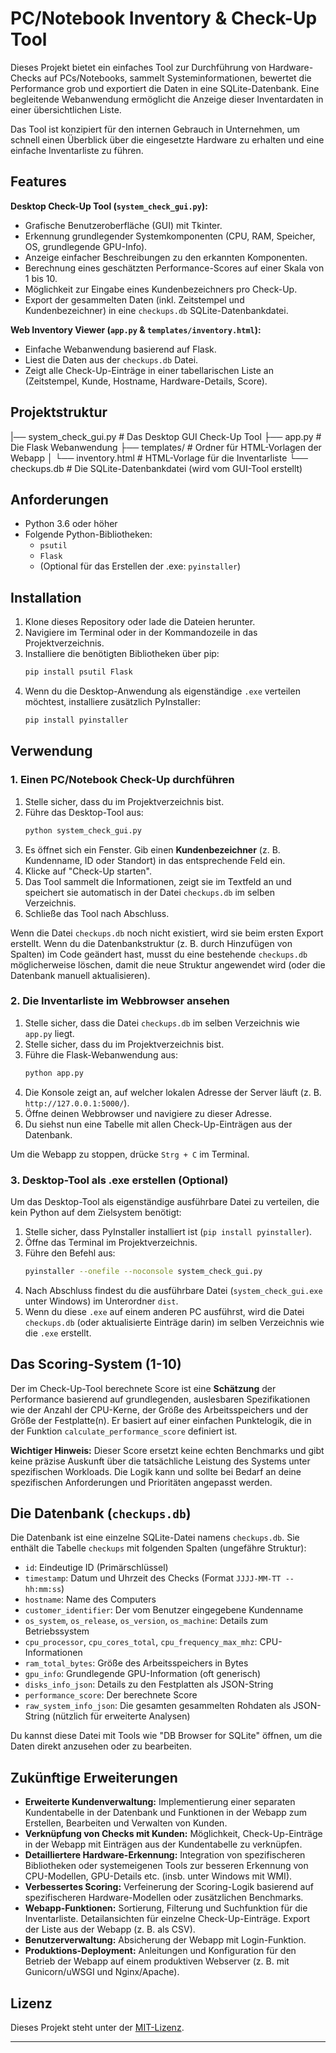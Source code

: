 # PC/Notebook Inventory & Check-Up Tool

Dieses Projekt bietet ein einfaches Tool zur Durchführung von Hardware-Checks auf PCs/Notebooks, sammelt Systeminformationen, bewertet die Performance grob und exportiert die Daten in eine SQLite-Datenbank. Eine begleitende Webanwendung ermöglicht die Anzeige dieser Inventardaten in einer übersichtlichen Liste.

Das Tool ist konzipiert für den internen Gebrauch in Unternehmen, um schnell einen Überblick über die eingesetzte Hardware zu erhalten und eine einfache Inventarliste zu führen.

## Features

**Desktop Check-Up Tool (`system_check_gui.py`):**

* Grafische Benutzeroberfläche (GUI) mit Tkinter.
* Erkennung grundlegender Systemkomponenten (CPU, RAM, Speicher, OS, grundlegende GPU-Info).
* Anzeige einfacher Beschreibungen zu den erkannten Komponenten.
* Berechnung eines geschätzten Performance-Scores auf einer Skala von 1 bis 10.
* Möglichkeit zur Eingabe eines Kundenbezeichners pro Check-Up.
* Export der gesammelten Daten (inkl. Zeitstempel und Kundenbezeichner) in eine `checkups.db` SQLite-Datenbankdatei.

**Web Inventory Viewer (`app.py` & `templates/inventory.html`):**

* Einfache Webanwendung basierend auf Flask.
* Liest die Daten aus der `checkups.db` Datei.
* Zeigt alle Check-Up-Einträge in einer tabellarischen Liste an (Zeitstempel, Kunde, Hostname, Hardware-Details, Score).

## Projektstruktur
|── system_check_gui.py     # Das Desktop GUI Check-Up Tool
├── app.py                  # Die Flask Webanwendung
├── templates/              # Ordner für HTML-Vorlagen der Webapp
│   └── inventory.html      # HTML-Vorlage für die Inventarliste
└── checkups.db             # Die SQLite-Datenbankdatei (wird vom GUI-Tool erstellt)
## Anforderungen

* Python 3.6 oder höher
* Folgende Python-Bibliotheken:
    * `psutil`
    * `Flask`
    * (Optional für das Erstellen der .exe: `pyinstaller`)

## Installation

1.  Klone dieses Repository oder lade die Dateien herunter.
2.  Navigiere im Terminal oder in der Kommandozeile in das Projektverzeichnis.
3.  Installiere die benötigten Bibliotheken über pip:
    ```bash
    pip install psutil Flask
    ```
4.  Wenn du die Desktop-Anwendung als eigenständige `.exe` verteilen möchtest, installiere zusätzlich PyInstaller:
    ```bash
    pip install pyinstaller
    ```

## Verwendung

### 1. Einen PC/Notebook Check-Up durchführen

1.  Stelle sicher, dass du im Projektverzeichnis bist.
2.  Führe das Desktop-Tool aus:
    ```bash
    python system_check_gui.py
    ```
3.  Es öffnet sich ein Fenster. Gib einen **Kundenbezeichner** (z. B. Kundenname, ID oder Standort) in das entsprechende Feld ein.
4.  Klicke auf "Check-Up starten".
5.  Das Tool sammelt die Informationen, zeigt sie im Textfeld an und speichert sie automatisch in der Datei `checkups.db` im selben Verzeichnis.
6.  Schließe das Tool nach Abschluss.

Wenn die Datei `checkups.db` noch nicht existiert, wird sie beim ersten Export erstellt. Wenn du die Datenbankstruktur (z. B. durch Hinzufügen von Spalten) im Code geändert hast, musst du eine bestehende `checkups.db` möglicherweise löschen, damit die neue Struktur angewendet wird (oder die Datenbank manuell aktualisieren).

### 2. Die Inventarliste im Webbrowser ansehen

1.  Stelle sicher, dass die Datei `checkups.db` im selben Verzeichnis wie `app.py` liegt.
2.  Stelle sicher, dass du im Projektverzeichnis bist.
3.  Führe die Flask-Webanwendung aus:
    ```bash
    python app.py
    ```
4.  Die Konsole zeigt an, auf welcher lokalen Adresse der Server läuft (z. B. `http://127.0.0.1:5000/`).
5.  Öffne deinen Webbrowser und navigiere zu dieser Adresse.
6.  Du siehst nun eine Tabelle mit allen Check-Up-Einträgen aus der Datenbank.

Um die Webapp zu stoppen, drücke `Strg + C` im Terminal.

### 3. Desktop-Tool als .exe erstellen (Optional)

Um das Desktop-Tool als eigenständige ausführbare Datei zu verteilen, die kein Python auf dem Zielsystem benötigt:

1.  Stelle sicher, dass PyInstaller installiert ist (`pip install pyinstaller`).
2.  Öffne das Terminal im Projektverzeichnis.
3.  Führe den Befehl aus:
    ```bash
    pyinstaller --onefile --noconsole system_check_gui.py
    ```
4.  Nach Abschluss findest du die ausführbare Datei (`system_check_gui.exe` unter Windows) im Unterordner `dist`.
5.  Wenn du diese `.exe` auf einem anderen PC ausführst, wird die Datei `checkups.db` (oder aktualisierte Einträge darin) im selben Verzeichnis wie die `.exe` erstellt.

## Das Scoring-System (1-10)

Der im Check-Up-Tool berechnete Score ist eine **Schätzung** der Performance basierend auf grundlegenden, auslesbaren Spezifikationen wie der Anzahl der CPU-Kerne, der Größe des Arbeitsspeichers und der Größe der Festplatte(n). Er basiert auf einer einfachen Punktelogik, die in der Funktion `calculate_performance_score` definiert ist.

**Wichtiger Hinweis:** Dieser Score ersetzt keine echten Benchmarks und gibt keine präzise Auskunft über die tatsächliche Leistung des Systems unter spezifischen Workloads. Die Logik kann und sollte bei Bedarf an deine spezifischen Anforderungen und Prioritäten angepasst werden.

## Die Datenbank (`checkups.db`)

Die Datenbank ist eine einzelne SQLite-Datei namens `checkups.db`. Sie enthält die Tabelle `checkups` mit folgenden Spalten (ungefähre Struktur):

* `id`: Eindeutige ID (Primärschlüssel)
* `timestamp`: Datum und Uhrzeit des Checks (Format `JJJJ-MM-TT -- hh:mm:ss`)
* `hostname`: Name des Computers
* `customer_identifier`: Der vom Benutzer eingegebene Kundenname
* `os_system`, `os_release`, `os_version`, `os_machine`: Details zum Betriebssystem
* `cpu_processor`, `cpu_cores_total`, `cpu_frequency_max_mhz`: CPU-Informationen
* `ram_total_bytes`: Größe des Arbeitsspeichers in Bytes
* `gpu_info`: Grundlegende GPU-Information (oft generisch)
* `disks_info_json`: Details zu den Festplatten als JSON-String
* `performance_score`: Der berechnete Score
* `raw_system_info_json`: Die gesamten gesammelten Rohdaten als JSON-String (nützlich für erweiterte Analysen)

Du kannst diese Datei mit Tools wie "DB Browser for SQLite" öffnen, um die Daten direkt anzusehen oder zu bearbeiten.

## Zukünftige Erweiterungen

* **Erweiterte Kundenverwaltung:** Implementierung einer separaten Kundentabelle in der Datenbank und Funktionen in der Webapp zum Erstellen, Bearbeiten und Verwalten von Kunden.
* **Verknüpfung von Checks mit Kunden:** Möglichkeit, Check-Up-Einträge in der Webapp mit Einträgen aus der Kundentabelle zu verknüpfen.
* **Detailliertere Hardware-Erkennung:** Integration von spezifischeren Bibliotheken oder systemeigenen Tools zur besseren Erkennung von CPU-Modellen, GPU-Details etc. (insb. unter Windows mit WMI).
* **Verbessertes Scoring:** Verfeinerung der Scoring-Logik basierend auf spezifischeren Hardware-Modellen oder zusätzlichen Benchmarks.
* **Webapp-Funktionen:** Sortierung, Filterung und Suchfunktion für die Inventarliste. Detailansichten für einzelne Check-Up-Einträge. Export der Liste aus der Webapp (z. B. als CSV).
* **Benutzerverwaltung:** Absicherung der Webapp mit Login-Funktion.
* **Produktions-Deployment:** Anleitungen und Konfiguration für den Betrieb der Webapp auf einem produktiven Webserver (z. B. mit Gunicorn/uWSGI und Nginx/Apache).

## Lizenz

Dieses Projekt steht unter der [MIT-Lizenz](LICENSE).

---